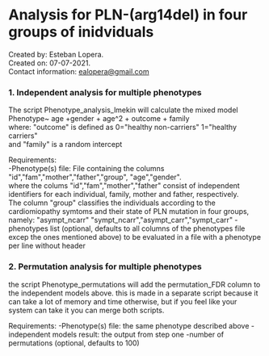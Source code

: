 # Analysis for PLN-(arg14del) in four groups of inidviduals

Created by: Esteban Lopera.\
Created on: 07-07-2021. \
Contact information: ealopera@gmail.com


### 1. Independent analysis for multiple phenotypes
The script Phenotype_analysis_lmekin will calculate the mixed model \
 Phenotype~ age +gender + age^2 + outcome + family  \
where:
"outcome" is defined as 0="healthy non-carriers" 1="healthy carriers" \
and "family" is a random intercept

Requirements: \
-Phenotype(s) file: File containing the columns "id","fam","mother","father","group", "age","gender". \
where the colums "id","fam","mother","father" consist of independent identifiers for each individual, family, mother and father, respectively. \
The column "group" classifies the individuals according to the cardiomiopathy symtoms and their state of PLN mutation in four groups, namely: "asympt_ncarr" "sympt_ncarr","asympt_carr","sympt_carr" 
-phenotypes list (optional, defaults to all columns of the phenotypes file excep the ones mentioned above) to be evaluated in a file with a phenotype per line without header 

### 2. Permutation analysis for multiple phenotypes
the script Phenotype_permutations will add the permutation_FDR column to the independent models above. this is made in a separate script because it can take a lot of memory and time otherwise, but if you feel like your system can take it you can merge both scripts.

Requirements:
-Phenotype(s) file: the same phenotype described above
-independent models result: the output from step one
-number of permutations (optional, defaults to 100)


